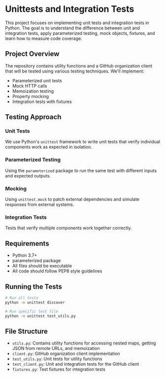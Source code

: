 # Unittests and Integration Tests

This project focuses on implementing unit tests and integration tests in Python. The goal is to understand the difference between unit and integration tests, apply parameterized testing, mock objects, fixtures, and learn how to measure code coverage.

## Project Overview

The repository contains utility functions and a GitHub organization client that will be tested using various testing techniques. We'll implement:

- Parameterized unit tests
- Mock HTTP calls
- Memoization testing
- Property mocking
- Integration tests with fixtures

## Testing Approach

### Unit Tests
We use Python's `unittest` framework to write unit tests that verify individual components work as expected in isolation.

### Parameterized Testing
Using the `parameterized` package to run the same test with different inputs and expected outputs.

### Mocking
Using `unittest.mock` to patch external dependencies and simulate responses from external systems.

### Integration Tests
Tests that verify multiple components work together correctly.

## Requirements

- Python 3.7+
- parameterized package
- All files should be executable
- All code should follow PEP8 style guidelines

## Running the Tests

```bash
# Run all tests
python -m unittest discover

# Run specific test file
python -m unittest test_utils.py
```

## File Structure

- `utils.py`: Contains utility functions for accessing nested maps, getting JSON from remote URLs, and memoization
- `client.py`: GitHub organization client implementation
- `test_utils.py`: Unit tests for utility functions
- `test_client.py`: Unit and integration tests for the GitHub client
- `fixtures.py`: Test fixtures for integration tests


